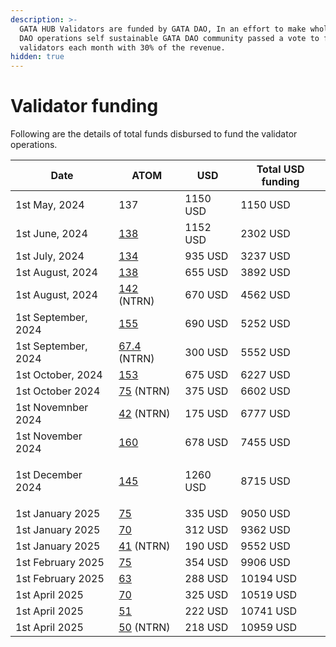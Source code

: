 ```yaml
---
description: >-
  GATA HUB Validators are funded by GATA DAO, In an effort to make whole GATA
  DAO operations self sustainable GATA DAO community passed a vote to fund
  validators each month with 30% of the revenue.
hidden: true
---
```


# Validator funding

Following are the details of total funds disbursed to fund the validator operations.&#x20;

| Date                        | ATOM                                                                                                                                                                                                           | USD      | Total USD funding |
| --------------------------- | -------------------------------------------------------------------------------------------------------------------------------------------------------------------------------------------------------------- | -------- | ----------------- |
| 1st May, 2024               | 137                                                                                                                                                                                                            | 1150 USD | 1150 USD          |
| 1st June, 2024              | [138](https://www.mintscan.io/cosmos/tx/BEB41EBF208F1E27FCF4677051E9F9C4E88CAB94673FCB9CE766018CD655854C)                                                                                                      | 1152 USD | 2302 USD          |
| 1st July, 2024              | [134 ](https://www.mintscan.io/cosmos/tx/8D52EBF98DDC816F95720064AB50B1B3FF6131921E2F724967141C7CBD688F23)                                                                                                     | 935 USD  | 3237 USD          |
| 1st August, 2024            | [138](https://www.mintscan.io/neutron/tx/ED50C514D63E62EBE92659CE1EAD8955FCC7A8AD2D0D4F90438ECAE65C3CDC4A)                                                                                                     | 655 USD  | 3892 USD          |
| 1st August, 2024            | [142](https://www.mintscan.io/neutron/tx/ED50C514D63E62EBE92659CE1EAD8955FCC7A8AD2D0D4F90438ECAE65C3CDC4A) (NTRN)                                                                                              | 670 USD  | 4562 USD          |
| 1st September, 2024         | [155](https://www.mintscan.io/cosmos/tx/8055FCC34904E1B6DD534F147ECADBB252908FB53AD07B330FD5DB0CC817D71D)                                                                                                      | 690 USD  | 5252 USD          |
| 1st September, 2024         | [67.4](https://www.mintscan.io/cosmos/tx/678B8CAB3C6E844F6124433A2EC3FC57195CDA65BD9BA43D00D198811D23359F) (NTRN)                                                                                              | 300 USD  | 5552 USD          |
| 1st October, 2024           | [153](https://www.mintscan.io/cosmos/tx/1B211F5D76B803B1756308283BFB4BCEC335318F271671B9B0A8946B092D045E)                                                                                                      | 675 USD  | 6227 USD          |
| 1st October 2024            | [75](https://www.mintscan.io/cosmos/tx/0F0688E5C166C9A609C2EBF48236392161E670AC888D09291072B8AF8EC37D67) (NTRN)                                                                                                | 375 USD  | 6602 USD          |
| 1st Novemnber 2024          | [42](https://www.mintscan.io/osmosis/txs/9EA534184B922F9D6F8F4D932A9469CD1A337ECB68469EA714D9E394A4F81204) (NTRN)                                                                                              | 175 USD  | 6777 USD          |
| 1st November 2024           | [160](https://www.mintscan.io/osmosis/tx/924D96B085F713544A89955720A9DBD3C3BFD2B29ED1D0AD95FEA76889876EE3)                                                                                                     | 678 USD  | 7455 USD          |
| <p>1st December<br>2024</p> | [145](https://www.mintscan.io/osmosis/tx/AFB1E7E08EF1579B3296822ED7DC5A0292B9F9E4AB89878773AB5EDDFDDE4219)                                                                                                     | 1260 USD | 8715 USD          |
| 1st January 2025            | [75](https://www.mintscan.io/cosmos/tx/BD663974B640879F9B2AAE9E4E1D7BD497C4897266CC02CD4898E7838B6343F4)                                                                                                       | 335 USD  | 9050 USD          |
| 1st January 2025            | [70](https://www.mintscan.io/cosmos/tx/0F921102CB6273C39C4827BDDDF2ED7FF35CF4458D5B9A0FB22728173E4B58D8)                                                                                                       | 312 USD  | 9362 USD          |
| 1st January 2025            | [41](https://www.mintscan.io/osmosis/tx/D5459C5E7EDD8ED0D85DABD02872E4B7948C46D9360037DEB6BD2BCB59B5BDA0) (NTRN)                                                                                               | 190 USD  | 9552 USD          |
| 1st February 2025           | [75](https://www.mintscan.io/cosmos/tx/DF0F6F89C208A3933F57C2263B653D9AA454F101F5710F76BA508745CB19DB61)                                                                                                       | 354 USD  | 9906 USD          |
| 1st February 2025           | [63](https://www.mintscan.io/cosmos/tx/524B7D82A53B1D677DB76C86CD0E9E897825E3095A88CBBB16AB565D50B855AD)                                                                                                       | 288 USD  | 10194 USD         |
| 1st April 2025              | [70](https://www.mintscan.io/cosmos/tx/28D5F5D67F8EC45380EBFD7B665BC765FCE0FEDFFCC9EC7C8CF37C2A320C6211)                                                                                                       | 325 USD  | 10519 USD         |
| 1st April 2025              | [5](https://www.mintscan.io/cosmos/tx/6E9F382D8E868077A14D5663056A6046DBDC9465F41081A12163097C5C3C6BD4)[1](https://www.mintscan.io/cosmos/tx/6E9F382D8E868077A14D5663056A6046DBDC9465F41081A12163097C5C3C6BD4) | 222 USD  | 10741 USD         |
| 1st April 2025              | [50](https://www.mintscan.io/osmosis/tx/7AA9051446D0BA75828AEF384A01A41E9EFF983D25E1903618CDC9EAE11929E5) (NTRN)                                                                                               | 218 USD  | 10959 USD         |

